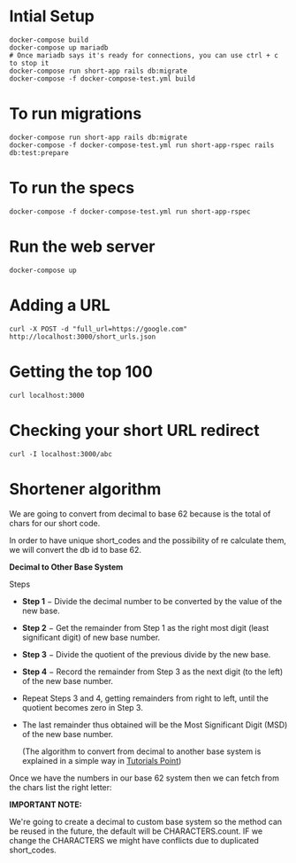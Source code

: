 # Intial Setup

    docker-compose build
    docker-compose up mariadb
    # Once mariadb says it's ready for connections, you can use ctrl + c to stop it
    docker-compose run short-app rails db:migrate
    docker-compose -f docker-compose-test.yml build

# To run migrations

    docker-compose run short-app rails db:migrate
    docker-compose -f docker-compose-test.yml run short-app-rspec rails db:test:prepare

# To run the specs

    docker-compose -f docker-compose-test.yml run short-app-rspec

# Run the web server

    docker-compose up

# Adding a URL

    curl -X POST -d "full_url=https://google.com" http://localhost:3000/short_urls.json

# Getting the top 100

    curl localhost:3000

# Checking your short URL redirect

    curl -I localhost:3000/abc



# Shortener algorithm

We are going to convert from decimal to base 62 because is the total of chars for our short code.

In order to have unique short_codes and the possibility of re calculate them, we will convert the db id to base 62.



**Decimal to Other Base System**

Steps

- **Step 1** − Divide the decimal number to be converted by the value of the new base.

- **Step 2** − Get the remainder from Step 1 as the right most digit (least significant digit) of new base number.

- **Step 3** − Divide the quotient of the previous divide by the new base.

- **Step 4** − Record the remainder from Step 3 as the next digit (to the left) of the new base number.

- Repeat Steps 3 and 4, getting remainders from right to left, until the quotient becomes zero in Step 3.

- The last remainder thus obtained will be the Most Significant Digit (MSD) of the new base number.

  (The algorithm to convert from decimal to another base system is explained in a simple way in [Tutorials Point](https://www.tutorialspoint.com/computer_logical_organization/number_system_conversion.htm))

Once we have the numbers in our base 62 system then we can fetch from the chars list the right letter:



**IMPORTANT NOTE:**

We're going to create a decimal to custom base system so the method can be reused in the future, the default will be CHARACTERS.count. IF we change the CHARACTERS we might have conflicts due to duplicated short_codes.



